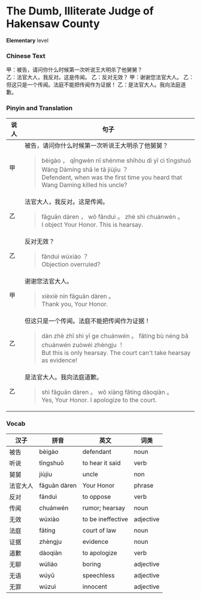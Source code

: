 # The Dumb, Illiterate Judge of Hakensaw County
**Elementary** level
### Chinese Text
甲：被告，请问你什么时候第一次听说王大明杀了他舅舅？<br />乙：法官大人，我反对。这是传闻。
乙：反对无效？
甲：谢谢您法官大人。
乙：但这只是一个传闻。法庭不能把传闻作为证据！
乙：是法官大人。我向法庭道歉。

### Pinyin and Translation
|说人|句子|
|----|----|
|甲|被告，请问你什么时候第一次听说王大明杀了他舅舅？<blockquote>bèigào ， qǐngwèn nǐ shénme shíhòu dì yī cì tīngshuō Wáng Dàmíng shā le tā jiùjiu ？<br />Defendent, when was the first time you heard that Wang Daming killed his uncle?</blockquote>|
|乙|法官大人，我反对。这是传闻。<blockquote>fǎguān dàren ， wǒ fǎnduì 。 zhè shì chuánwén 。<br />I object Your Honor. This is hearsay.</blockquote>|
|乙|反对无效？<blockquote>fǎnduì wúxiào ？<br />Objection overruled?</blockquote>|
|甲|谢谢您法官大人。<blockquote>xièxiè nín fǎguān dàren 。<br />Thank you, Your Honor.</blockquote>|
|乙|但这只是一个传闻。法庭不能把传闻作为证据！<blockquote>dàn zhè zhǐ shì yī ge chuánwén 。 fǎtíng bù néng bǎ chuánwén zuòwéi zhèngju ！<br />But this is only hearsay. The court can't take hearsay as evidence!</blockquote>|
|乙|是法官大人。我向法庭道歉。<blockquote>shì fǎguān dàren 。 wǒ xiàng fǎtíng dàoqiàn 。<br />Yes, Your Honor. I apologize to the court.</blockquote>|
### Vocab
|汉子|拼音|英文|词类|
|----|----|----|----|
|被告|bèigào|defendant|noun|
|听说|tīngshuō|to hear it said|verb|
|舅舅|jiùjiu|uncle|non|
|法官大人|fǎguān dàren|Your Honor|phrase|
|反对|fǎnduì|to oppose|verb|
|传闻|chuánwén|rumor; hearsay|noun|
|无效|wúxiào|to be ineffective|adjective|
|法庭|fǎtíng|court of law|noun|
|证据|zhèngju|evidence|noun|
|道歉|dàoqiàn|to apologize|verb|
|无聊|wúliáo|boring|adjective|
|无语|wúyǔ|speechless|adjective|
|无罪|wúzuì|innocent|adjective|